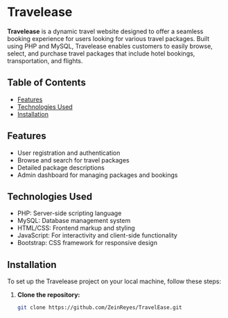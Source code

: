 # Travelease

**Travelease** is a dynamic travel website designed to offer a seamless booking experience for users looking for various travel packages. Built using PHP and MySQL, Travelease enables customers to easily browse, select, and purchase travel packages that include hotel bookings, transportation, and flights.

## Table of Contents

- [Features](#features)
- [Technologies Used](#technologies-used)
- [Installation](#installation)

## Features

- User registration and authentication
- Browse and search for travel packages
- Detailed package descriptions
- Admin dashboard for managing packages and bookings

## Technologies Used

- PHP: Server-side scripting language
- MySQL: Database management system
- HTML/CSS: Frontend markup and styling
- JavaScript: For interactivity and client-side functionality
- Bootstrap: CSS framework for responsive design

## Installation

To set up the Travelease project on your local machine, follow these steps:

1. **Clone the repository:**
   ```bash
   git clone https://github.com/ZeinReyes/TravelEase.git
